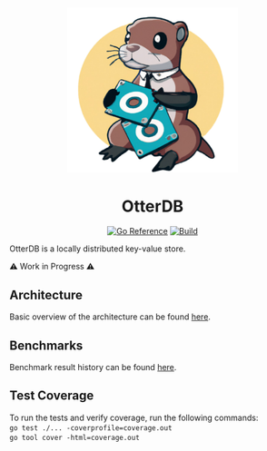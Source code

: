 <p align="center">
<img src="https://raw.githubusercontent.com/PandaSekh/otterdb/main/otterdb.png" width="300"  alt="OtterDB Logo"/>
</p>
<h1 align="center">
  OtterDB
</h1>
<p align="center">
    <a href="https://pkg.go.dev/github.com/PandaSekh/otterdb"><img src="https://pkg.go.dev/badge/github.com/PandaSekh/otterdb.svg" alt="Go Reference"></a>
    <a href="https://github.com/PandaSekh/otterdb/actions/workflows/build.yml"><img src="https://github.com/PandaSekh/otterdb/actions/workflows/build.yml/badge.svg?branch=develop" alt="Build"></a>
</p>
OtterDB is a locally distributed key-value store.   

⚠️ Work in Progress ⚠

## Architecture
Basic overview of the architecture can be found [here](./ARCHITECTURE.md).

## Benchmarks
Benchmark result history can be found [here](https://pandasekh.github.io/otterdb/dev/bench/). 

## Test Coverage
To run the tests and verify coverage, run the following commands:  
`go test ./... -coverprofile=coverage.out`  
`go tool cover -html=coverage.out`
